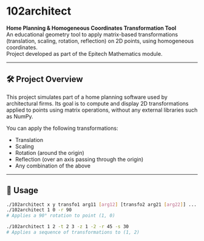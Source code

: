 # 102architect

**Home Planning & Homogeneous Coordinates Transformation Tool**  
An educational geometry tool to apply matrix-based transformations (translation, scaling, rotation, reflection) on 2D points, using homogeneous coordinates.  
Project developed as part of the Epitech Mathematics module.

---

## 🛠️ Project Overview

This project simulates part of a home planning software used by architectural firms. Its goal is to compute and display 2D transformations applied to points using matrix operations, without any external libraries such as NumPy.

You can apply the following transformations:
- Translation
- Scaling
- Rotation (around the origin)
- Reflection (over an axis passing through the origin)
- Any combination of the above

---

## 🚀 Usage

```bash
./102architect x y transfo1 arg11 [arg12] [transfo2 arg21 [arg22]] ...
./102architect 1 0 -r 90
# Applies a 90° rotation to point (1, 0)

./102architect 1 2 -t 2 3 -z 1 -2 -r 45 -s 30
# Applies a sequence of transformations to (1, 2)
